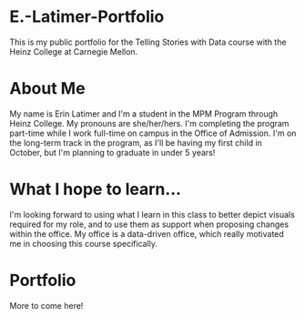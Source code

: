 # E.-Latimer-Portfolio
This is my public portfolio for the Telling Stories with Data course with the Heinz College at Carnegie Mellon.

# About Me
My name is Erin Latimer and I'm a student in the MPM Program through Heinz College. My pronouns are she/her/hers. I'm completing the program part-time while I work full-time on campus in the Office of Admission. I'm on the long-term track in the program, as I'll be having my first child in October, but I'm planning to graduate in under 5 years!

# What I hope to learn...
I'm looking forward to using what I learn in this class to better depict visuals required for my role, and to use them as support when proposing changes within the office. My office is a data-driven office, which really motivated me in choosing this course specifically.

# Portfolio
More to come here!
